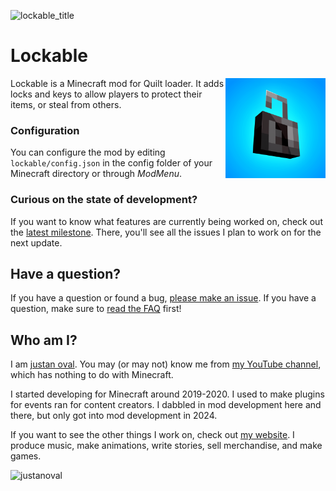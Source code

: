 ![lockable_title](https://github.com/user-attachments/assets/c7191079-67f6-4eef-8f44-15461c853a77)
# Lockable
<img align="right" width="160" src="src/main/resources/assets/lockable/icon.png">
Lockable is a Minecraft mod for Quilt loader. It adds locks and keys to allow players to protect their items, or steal from others.

### Configuration
You can configure the mod by editing `lockable/config.json` in the config folder of your Minecraft directory or through
_ModMenu_.

### Curious on the state of development?
If you want to know what features are currently being worked on, check out the [latest milestone](https://github.com/justanoval/Lockable/milestones). There, you'll see all the issues I plan to work on for the next update.

## Have a question?
If you have a question or found a bug, [please make an issue](https://github.com/justanoval/Lockable/issues). If you have a question, make sure to [read the FAQ](https://github.com/justanoval/Lockable/wiki/FAQ) first!

## Who am I?
I am [justan oval](https://justanoval.com/). You may (or may not) know me from [my YouTube channel](https://www.youtube.com/@justanoval), which has nothing to do with Minecraft.

I started developing for Minecraft around 2019-2020. I used to make plugins for events ran for content creators. I dabbled in mod development here and there, but only got into mod development in 2024.

If you want to see the other things I work on, check out [my website](https://justanoval.com/). I produce music, make animations, write stories, sell merchandise, and make games.

![justanoval](https://github.com/user-attachments/assets/1da1f23b-77d4-4bb0-8a5b-e5b2424292ea)
